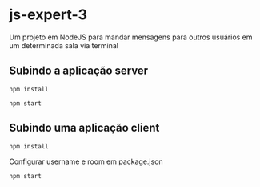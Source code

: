 # js-expert-3

Um projeto em NodeJS para mandar mensagens para outros usuários em um determinada sala via terminal

## Subindo a aplicação server

`npm install`

`npm start`

## Subindo uma aplicação client

`npm install`

Configurar username e room em package.json

`npm start`
